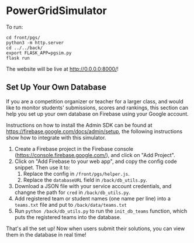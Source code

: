 # PowerGridSimulator

To run:
```
cd front/pgs/
python3 -m http.server 
cd ../../back/
export FLASK_APP=pgsim.py
flask run
```
The website will be live at http://0.0.0.0:8000/!

## Set Up Your Own Database
If you are a competition organizer or teacher for a larger class, and would like to monitor students' submissions, scores and rankings, this section can help you set up your own database on Firebase using your Google account.

Instructions on how to install the Admin SDK can be found at https://firebase.google.com/docs/admin/setup, the following instructions show how to integrate with this simulator.

1. Create a Firebase project in the Firebase console (https://console.firebase.google.com/), and click on "Add Project". 
2. Click on "Add Firebase to your web app", and copy the config code snippet. Then use it to:
	1. Replace the config in `/front/pgs/helper.js`.
	2. Replace the `databaseURL` field in `/back/db_utils.py`.
3. Download a JSON file with your service account credentials, and changne the path for `cred` in `/back/db_utils.py`.
4. Add registered team or student names (one name per line) into a `teams.txt` file and put to `/back/data/teams.txt`
3. Run `python /back/db_utils.py` to run the `init_db_teams` function, which puts the registered teams into the database.

That's all the set up! Now when users submit their solutions, you can view them in the database in real time!
